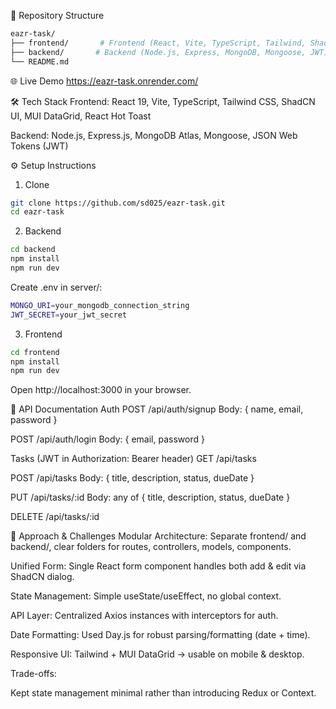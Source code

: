 📂 Repository Structure
``` bash 
eazr-task/
├── frontend/       # Frontend (React, Vite, TypeScript, Tailwind, ShadCN UI)
├── backend/       # Backend (Node.js, Express, MongoDB, Mongoose, JWT)
└── README.md
``` 

🌐 Live Demo
https://eazr-task.onrender.com/

🛠️ Tech Stack
Frontend: React 19, Vite, TypeScript, Tailwind CSS, ShadCN UI, MUI DataGrid, React Hot Toast

Backend: Node.js, Express.js, MongoDB Atlas, Mongoose, JSON Web Tokens (JWT)

⚙️ Setup Instructions
1. Clone
``` bash 
git clone https://github.com/sd025/eazr-task.git
cd eazr-task
``` 

2. Backend
``` bash 
cd backend
npm install
npm run dev
```

Create .env in server/:
``` bash 
MONGO_URI=your_mongodb_connection_string
JWT_SECRET=your_jwt_secret
``` 

3. Frontend
``` bash 
cd frontend
npm install
npm run dev
```
Open http://localhost:3000 in your browser.

🔌 API Documentation
Auth
POST /api/auth/signup
Body: { name, email, password }

POST /api/auth/login
Body: { email, password }

Tasks (JWT in Authorization: Bearer <token> header)
GET /api/tasks

POST /api/tasks
Body: { title, description, status, dueDate }

PUT /api/tasks/:id
Body: any of { title, description, status, dueDate }

DELETE /api/tasks/:id

🧠 Approach & Challenges
Modular Architecture: Separate frontend/ and backend/, clear folders for routes, controllers, models, components.

Unified Form: Single React form component handles both add & edit via ShadCN dialog.

State Management: Simple useState/useEffect, no global context.

API Layer: Centralized Axios instances with interceptors for auth.

Date Formatting: Used Day.js for robust parsing/formatting (date + time).

Responsive UI: Tailwind + MUI DataGrid → usable on mobile & desktop.


Trade-offs:

Kept state management minimal rather than introducing Redux or Context.

